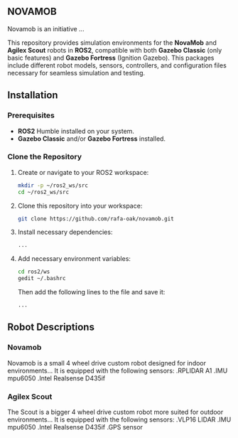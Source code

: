 ## NOVAMOB

Novamob is an initiative ...

This repository provides simulation environments for the **NovaMob** and **Agilex Scout** robots in **ROS2**, compatible with both **Gazebo Classic** (only basic features) and **Gazebo Fortress** (Ignition Gazebo). This packages include different robot models, sensors, controllers, and configuration files necessary for seamless simulation and testing.


## Installation

### Prerequisites

- **ROS2** Humble installed on your system.
- **Gazebo Classic** and/or **Gazebo Fortress** installed.

### Clone the Repository

1. Create or navigate to your ROS2 workspace:

    ```bash
    mkdir -p ~/ros2_ws/src
    cd ~/ros2_ws/src
    ```

2. Clone this repository into your workspace:

    ```bash
    git clone https://github.com/rafa-oak/novamob.git
    ```
3. Install necessary dependencies:

    ```bash
    ...
    ```

 4. Add necessary environment variables:

    ```bash
    cd ros2/ws
    gedit ~/.bashrc
    ```
    Then add the following lines to the file and save it:

    ```bash
    ...
    ```
    
## Robot Descriptions

### Novamob
Novamob is a small 4 wheel drive custom robot designed for indoor environments...
It is equipped with the following sensors:
    .RPLIDAR A1
    .IMU mpu6050
    .Intel Realsense D435if
    
### Agilex Scout
The Scout is a bigger 4 wheel drive custom robot more suited for outdoor environments...
It is equipped with the following sensors:
    .VLP16 LIDAR
    .IMU mpu6050
    .Intel Realsense D435if
    .GPS sensor

